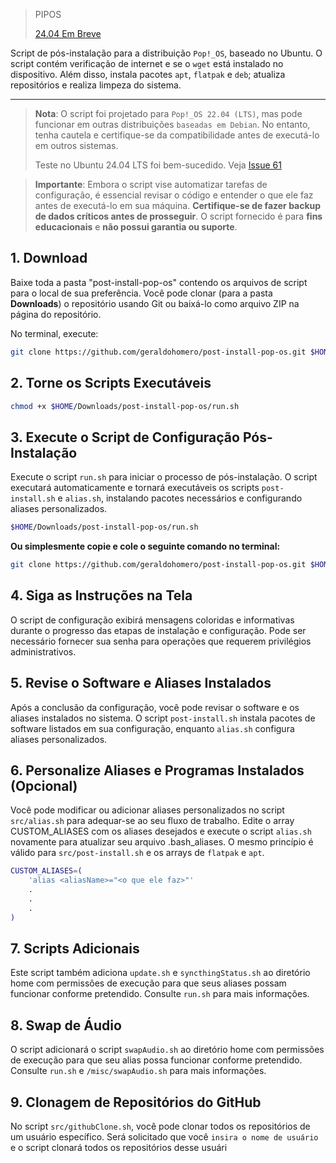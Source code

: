 > PIPOS
> 
> [24.04 Em Breve](https://github.com/geraldohomero/post-install-pop-os/issues/44)

Script de pós-instalação para a distribuição `Pop!_OS`, baseado no Ubuntu. O script contém verificação de internet e se o `wget` está instalado no dispositivo. Além disso, instala pacotes `apt`, `flatpak` e `deb`; atualiza repositórios e realiza limpeza do sistema.

---

> **Nota**: O script foi projetado para `Pop!_OS 22.04 (LTS)`, mas pode funcionar em outras distribuições `baseadas em Debian`. No entanto, tenha cautela e certifique-se da compatibilidade antes de executá-lo em outros sistemas.
> 
> Teste no Ubuntu 24.04 LTS foi bem-sucedido. Veja [Issue 61](https://github.com/geraldohomero/post-install-pop-os/issues/61)

> **Importante**: Embora o script vise automatizar tarefas de configuração, é essencial revisar o código e entender o que ele faz antes de executá-lo em sua máquina. **Certifique-se de fazer backup de dados críticos antes de prosseguir**. O script fornecido é para **fins educacionais** e **não possui garantia ou suporte**.

## 1. Download

Baixe toda a pasta "post-install-pop-os" contendo os arquivos de script para o local de sua preferência. Você pode clonar (para a pasta **Downloads**) o repositório usando Git ou baixá-lo como arquivo ZIP na página do repositório.

No terminal, execute:

```bash
git clone https://github.com/geraldohomero/post-install-pop-os.git $HOME/Downloads
```

## 2. Torne os Scripts Executáveis

```bash
chmod +x $HOME/Downloads/post-install-pop-os/run.sh
```

## 3. Execute o Script de Configuração Pós-Instalação

Execute o script `run.sh` para iniciar o processo de pós-instalação. O script executará automaticamente e tornará executáveis os scripts `post-install.sh` e `alias.sh`, instalando pacotes necessários e configurando aliases personalizados.

```bash
$HOME/Downloads/post-install-pop-os/run.sh
```

**Ou simplesmente copie e cole o seguinte comando no terminal:**

```bash
git clone https://github.com/geraldohomero/post-install-pop-os.git $HOME/Downloads/post-install-pop-os chmod +x $HOME/Downloads/post-install-pop-os/run.sh $HOME/Downloads/post-install-pop-os/run.sh
```
## 4. Siga as Instruções na Tela

O script de configuração exibirá mensagens coloridas e informativas durante o progresso das etapas de instalação e configuração. Pode ser necessário fornecer sua senha para operações que requerem privilégios administrativos.

## 5. Revise o Software e Aliases Instalados

Após a conclusão da configuração, você pode revisar o software e os aliases instalados no sistema. O script `post-install.sh` instala pacotes de software listados em sua configuração, enquanto `alias.sh` configura aliases personalizados.

## 6. Personalize Aliases e Programas Instalados (Opcional)

Você pode modificar ou adicionar aliases personalizados no script `src/alias.sh` para adequar-se ao seu fluxo de trabalho. Edite o array CUSTOM_ALIASES com os aliases desejados e execute o script `alias.sh` novamente para atualizar seu arquivo .bash_aliases. O mesmo princípio é válido para `src/post-install.sh` e os arrays de `flatpak` e `apt`.

```bash
CUSTOM_ALIASES=(
    'alias <aliasName>="<o que ele faz>"'
    .
    .
    .
)
```
## 7. Scripts Adicionais

Este script também adiciona `update.sh` e `syncthingStatus.sh` ao diretório home com permissões de execução para que seus aliases possam funcionar conforme pretendido. Consulte `run.sh` para mais informações.

## 8. Swap de Áudio

O script adicionará o script `swapAudio.sh` ao diretório home com permissões de execução para que seu alias possa funcionar conforme pretendido. Consulte `run.sh` e `/misc/swapAudio.sh` para mais informações.

## 9. Clonagem de Repositórios do GitHub

No script `src/githubClone.sh`, você pode clonar todos os repositórios de um usuário específico. Será solicitado que você `insira o nome de usuário` e o script clonará todos os repositórios desse usuári

